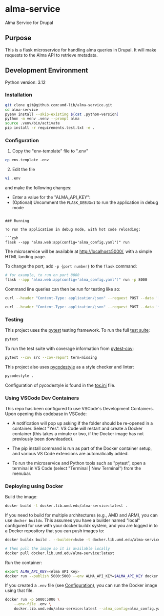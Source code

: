 # alma-service

Alma Service for Drupal

## Purpose

This is a flask microservice for handling alma queries in Drupal. It
will make requests to the Alma API to retrieve metadata.

## Development Environment

Python version: 3.12

### Installation

```zsh
git clone git@github.com:umd-lib/alma-service.git
cd alma-service
pyenv install --skip-existing $(cat .python-version)
python -m venv .venv --prompt alma
source .venv/bin/activate
pip install -r requirements.test.txt -e .
```

### Configuration

1) Copy the "env-template" file to ".env"

```zsh
cp env-template .env
```

2) Edit the file

```zsh
vi .env
```

and make the following changes:

* Enter a value for the "ALMA_API_KEY":
* (Optional) Uncomment the `FLASK_DEBUG=1` to run the application in debug mode
```

### Running

To run the application in debug mode, with hot code reloading:

```zsh
flask --app "alma.web:app(config='alma_config.yaml')" run
```

The microservice will be available at <http://localhost:5000/>,
with a simple HTML landing page.

To change the port, add `-p {port number}` to the `flask` command:

```zsh
# for example, to run on port 8000
flask --app "alma.web:app(config='alma_config.yaml')" run -p 8000
```

Command line queries can then be run for testing like so:

```zsh
curl --header "Content-Type: application/json" --request POST --data '["990036902950108238", "990062905500108238", "990060785130108238", "990062906000108238"]' http://127.0.0.1:5000/api/textbooks

curl --header "Content-Type: application/json" --request POST --data '{"990036902950108238": "22226889550008238"}' http://127.0.0.1:5000/api/textbooks
```

### Testing

This project uses the [pytest] testing framework. To run the full
[test suite](tests):

```zsh
pytest
```

To run the test suite with coverage information from [pytest-cov]:

```zsh
pytest --cov src --cov-report term-missing
```

This project also uses [pycodestyle] as a style checker and linter:

```zsh
pycodestyle .
```

Configuration of pycodestyle is found in the [tox.ini](tox.ini) file.

### Using VSCode Dev Containers

This repo has been configured to use VSCode's Development Containers.
Upon opening this codebase in VSCode:

* A notification will pop up asking if the folder should be re-opened in a
  container. Select "Yes". VS Code will restart and create a Docker container
  (this takes a minute or two, if the Docker image has not previously been
  downloaded).

* The pip install command is run as part of the Docker container setup, and
  various VS Code extensions are automatically added.

* To run the microservice and Python tools such as "pytest", open a terminal in
  VS Code (select "Terminal | New Terminal") from the menubar.

### Deploying using Docker

Build the image:

```zsh
docker build -t docker.lib.umd.edu/alma-service:latest .
```

If you need to build for multiple architectures (e.g., AMD and ARM), you
can use `docker buildx`. This assumes you have a builder named "local"
configured for use with your docker buildx system, and you are logged in
to a Docker repository that you can push images to:

```zsh
docker buildx build . --builder=kube -t docker.lib.umd.edu/alma-service:latest --push

# then pull the image so it is available locally
docker pull docker.lib.umd.edu/alma-service:latest
```

Run the container:

```zsh
export ALMA_API_KEY=<Alma API Key>
docker run --publish 5000:5000 --env ALMA_API_KEY=$ALMA_API_KEY docker.lib.umd.edu/alma-service:latest --alma_config=alma_config.yaml
```

If you created a `.env` file (see [Configuration](#configuration)), you
can run the Docker image using that file.

```zsh
docker run -p 5000:5000 \
    --env-file .env \
    docker.lib.umd.edu/alma-service:latest --alma_config=alma_config.yaml
```

[pytest]: https://docs.pytest.org/en/7.3.x/
[pytest-cov]: https://pypi.org/project/pytest-cov/
[pycodestyle]: https://pycodestyle.pycqa.org/en/latest/
